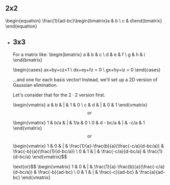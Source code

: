 ## 2x2
\begin{equation}
\frac{1}{ad-bc}\begin{bmatrix}a & b \\ c & d\end{bmatrix}
\end{equation}
- ## 3x3
  For a matrix like:
  \begin{bmatrix}
  a & b & c \\
  d & e & f \\
  g & h & i
  \end{bmatrix}
  
  \begin{cases}
  ax+by+cz=1 \\
  dx+ey+fz = 0 \\
  gx+hy+iz = 0
  \end{cases}
  
  ...and one for each basis vector! Instead, we'll set up a 2D version of Gaussian elimination.
  
  Let's consider that for the $2\cdot2$ version first.
  
  \begin{vmatrix}
  a & b & | & 1 & 0 \\
  c & d & | & 0 & 1
  \end{vmatrix}
  $$\text{or}$$
  
  \begin{vmatrix}
  1 & b/a & | & 1/a & 0 \\
  0 & d - bc/a & | & -c/a & 1
  \end{vmatrix}
  $$\text{or}$$
  
  \begin{vmatrix}
  1 & 0 & | & \frac{1}{a}-\frac{b}{a}(\frac{-c/a}{d-bc/a}) & \frac{-b}{a}(\frac{1}{d-bc/a}) \\
  0 & 1 & | & \frac{-c/a}{d-bc/a} & \frac{1}{d-bc/a}
  \end{vmatrix}$$
  
  \text{or}$$
  \begin{vmatrix}
  1 & 0 & | & \frac{1}{a}-\frac{b}{a}(\frac{-c/a}{d-bc/a}) & \frac{-b}{ad-bc} \\
  0 & 1 & | & \frac{-c}{ad-bc} & \frac{a}{ad-bc}
  \end{vmatrix}